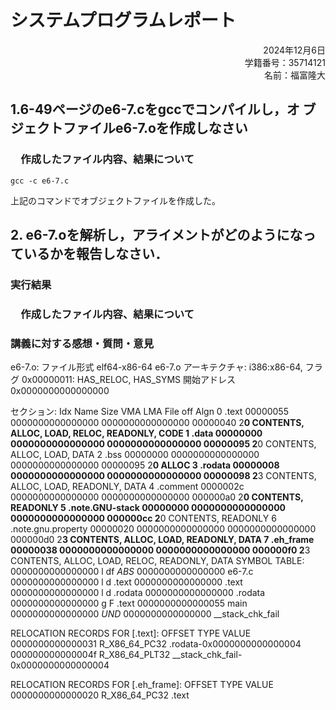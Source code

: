 # システムプログラムレポート

<div style="text-align: right;">  
2024年12月6日  <br>
学籍番号：35714121  <br>
名前：福富隆大  <br>
</div>  

## 1.6-49ページのe6-7.cをgccでコンパイルし，オ ブジェクトファイルe6-7.oを作成しなさい

### 　作成したファイル内容、結果について  

```
gcc -c e6-7.c
```

上記のコマンドでオブジェクトファイルを作成した。

## 2. e6-7.oを解析し，アライメントがどのようになっているかを報告しなさい．  

### 実行結果  


### 　作成したファイル内容、結果について  

### 講義に対する感想・質問・意⾒  


e6-7.o:     ファイル形式 elf64-x86-64
e6-7.o
アーキテクチャ: i386:x86-64, フラグ 0x00000011:
HAS_RELOC, HAS_SYMS
開始アドレス 0x0000000000000000

セクション:
Idx Name          Size      VMA               LMA               File off  Algn
  0 .text         00000055  0000000000000000  0000000000000000  00000040  2**0
                  CONTENTS, ALLOC, LOAD, RELOC, READONLY, CODE
  1 .data         00000000  0000000000000000  0000000000000000  00000095  2**0
                  CONTENTS, ALLOC, LOAD, DATA
  2 .bss          00000000  0000000000000000  0000000000000000  00000095  2**0
                  ALLOC
  3 .rodata       00000008  0000000000000000  0000000000000000  00000098  2**3
                  CONTENTS, ALLOC, LOAD, READONLY, DATA
  4 .comment      0000002c  0000000000000000  0000000000000000  000000a0  2**0
                  CONTENTS, READONLY
  5 .note.GNU-stack 00000000  0000000000000000  0000000000000000  000000cc  2**0
                  CONTENTS, READONLY
  6 .note.gnu.property 00000020  0000000000000000  0000000000000000  000000d0  2**3
                  CONTENTS, ALLOC, LOAD, READONLY, DATA
  7 .eh_frame     00000038  0000000000000000  0000000000000000  000000f0  2**3
                  CONTENTS, ALLOC, LOAD, RELOC, READONLY, DATA
SYMBOL TABLE:
0000000000000000 l    df *ABS*  0000000000000000 e6-7.c
0000000000000000 l    d  .text  0000000000000000 .text
0000000000000000 l    d  .rodata        0000000000000000 .rodata
0000000000000000 g     F .text  0000000000000055 main
0000000000000000         *UND*  0000000000000000 __stack_chk_fail


RELOCATION RECORDS FOR [.text]:
OFFSET           TYPE              VALUE 
0000000000000031 R_X86_64_PC32     .rodata-0x0000000000000004
000000000000004f R_X86_64_PLT32    __stack_chk_fail-0x0000000000000004


RELOCATION RECORDS FOR [.eh_frame]:
OFFSET           TYPE              VALUE 
0000000000000020 R_X86_64_PC32     .text
